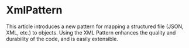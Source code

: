 # XmlPattern
This article introduces a new pattern for mapping a structured file (JSON, XML, etc.) to objects. Using the XML Pattern enhances the quality and durability of the code, and is easily extensible. 
